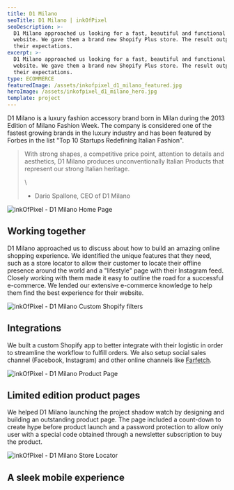 ```yaml
---
title: D1 Milano
seoTitle: D1 Milano | inkOfPixel
seoDescription: >-
  D1 Milano approached us looking for a fast, beautiful and functional new
  website. We gave them a brand new Shopify Plus store. The result outperformed
  their expectations.
excerpt: >-
  D1 Milano approached us looking for a fast, beautiful and functional new
  website. We gave them a brand new Shopify Plus store. The result outperformed
  their expectations.
type: ECOMMERCE
featuredImage: /assets/inkofpixel_d1_milano_featured.jpg
heroImage: /assets/inkofpixel_d1_milano_hero.jpg
template: project
---
```

D1 Milano is a luxury fashion accessory brand born in Milan during the 2013 Edition of Milano Fashion Week. The company is considered one of the fastest growing brands in the luxury industry and has been featured by Forbes in the list "Top 10 Startups Redefining Italian Fashion".

> With strong shapes, a competitive price point, attention to details and aesthetics, D1 Milano produces unconventionally Italian Products that represent our strong Italian heritage.
>
> \
>
>
> - Dario Spallone, CEO of D1 Milano

![inkOfPixel - D1 Milano Home Page](/assets/inkofpixel_d1_milano_hero_website.jpg)

## Working together

D1 Milano approached us to discuss about how to build an amazing online shopping experience. We  identified the unique features that they need, such as a store locator to allow their customer to locate their offline presence around the world and a "lifestyle" page with their Instagram feed. Closely working with them made it easy to outline the road for a successful e-commerce. We lended our extensive e-commerce knowledge to help them find the best experience for their website.

![inkOfPixel - D1 Milano Custom Shopify filters](/assets/inkofpixel_d1_milano_filters.jpg)

## Integrations

We built a custom Shopify app to better integrate with their logistic in order to streamline the workflow to fulfill orders. We also setup social sales channel (Facebook, Instagram) and other online channels like [Farfetch](https://www.farfetch.com/).

![inkOfPixel - D1 Milano Product Page](/assets/inkofpixel_d1_milano_product.jpg)

## Limited edition product pages

We helped D1 Milano launching the project shadow watch by designing and building an outstanding product page. The page included a count-down to create hype before product launch and a password protection to allow only user with a special code obtained through a newsletter subscription to buy the product.

![inkOfPixel - D1 Milano Store Locator](/assets/inkofpixel_d1_milano_store_locator.jpg)

## A sleek mobile experience
